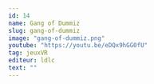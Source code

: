 ```yaml
---
id: 14
name: Gang of Dummiz
slug: gang-of-dummiz
image: "gang-of-dummiz.png"
youtube: "https://youtu.be/eDQx9hGG0fU"
tag: jeuxVR
editeur: ldlc
text: ""
---
```

